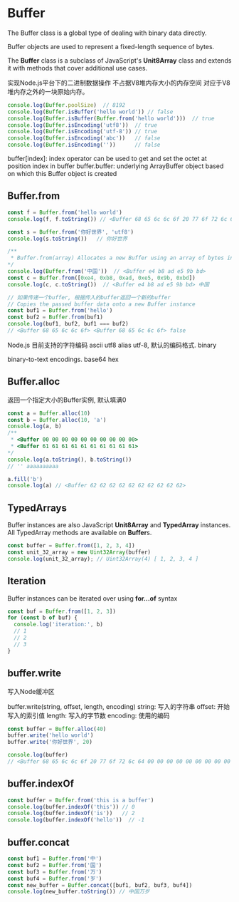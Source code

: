 # Buffer
  
  The Buffer class is a global type of dealing with binary data directly.

  Buffer objects are used to represent a fixed-length sequence of bytes.

  The **Buffer** class is a subclass of JavaScript's **Unit8Array** class and extends it with methods that cover
  additional use cases.

  实现Node.js平台下的二进制数据操作
  不占据V8堆内存大小的内存空间 对应于V8堆内存之外的一块原始内存。

```js
console.log(Buffer.poolSize)  // 8192
console.log(Buffer.isBuffer('hello world')) // false
console.log(Buffer.isBuffer(Buffer.from('hello world')))  // true
console.log(Buffer.isEncoding('utf8'))  // true
console.log(Buffer.isEncoding('utf-8')) // true
console.log(Buffer.isEncoding('abc'))   // false
console.log(Buffer.isEncoding(''))      // false
```

  buffer[index]: index operator can be used to get and set the octet at position index in buffer
  buffer.buffer: underlying ArrayBuffer object based on which this Buffer object is created

## Buffer.from

```js
const f = Buffer.from('hello world')
console.log(f, f.toString()) // <Buffer 68 65 6c 6c 6f 20 77 6f 72 6c 64> hello world

const s = Buffer.from('你好世界', 'utf8')
console.log(s.toString())   // 你好世界

/**
 * Buffer.from(array) Allocates a new Buffer using an array of bytes in the range 0-255.
*/
console.log(Buffer.from('中国'))  // <Buffer e4 b8 ad e5 9b bd>
const c = Buffer.from([0xe4, 0xb8, 0xad, 0xe5, 0x9b, 0xbd])
console.log(c, c.toString())  // <Buffer e4 b8 ad e5 9b bd> 中国

// 如果传递一个buffer, 根据传入的buffer返回一个新的buffer
// Copies the passed buffer data onto a new Buffer instance
const buf1 = Buffer.from('hello')
const buf2 = Buffer.from(buf1)
console.log(buf1, buf2, buf1 === buf2)
// <Buffer 68 65 6c 6c 6f> <Buffer 68 65 6c 6c 6f> false
```

  Node.js 目前支持的字符编码
  ascii
  utf8 alias utf-8, 默认的编码格式.
  binary

  binary-to-text encodings.
  base64
  hex

## Buffer.alloc

  返回一个指定大小的Buffer实例, 默认填满0

```js
const a = Buffer.alloc(10)
const b = Buffer.alloc(10, 'a')
console.log(a, b)
/**
 * <Buffer 00 00 00 00 00 00 00 00 00 00>
 * <Buffer 61 61 61 61 61 61 61 61 61 61>
*/
console.log(a.toString(), b.toString())
// '' aaaaaaaaaa

a.fill('b')
console.log(a) // <Buffer 62 62 62 62 62 62 62 62 62 62>
```

## TypedArrays

  Buffer instances are also JavaScript **Unit8Array** and **TypedArray** instances. All TypedArray methods are available
  on **Buffer**s.

```js
const buffer = Buffer.from([1, 2, 3, 4])
const unit_32_array = new Uint32Array(buffer)
console.log(unit_32_array); // Uint32Array(4) [ 1, 2, 3, 4 ]
```

## Iteration

  Buffer instances can be iterated over using **for...of** syntax

```js
const buf = Buffer.from([1, 2, 3])
for (const b of buf) {
  console.log('iteration:', b)
  // 1
  // 2
  // 3
}
```

## buffer.write

  写入Node缓冲区

  buffer.write(string, offset, length, encoding)
  string: 写入的字符串
  offset: 开始写入的索引值
  length: 写入的字节数
  encoding: 使用的编码

```js
const buffer = Buffer.alloc(40)
buffer.write('hello world')
buffer.write('你好世界', 20)

console.log(buffer)
// <Buffer 68 65 6c 6c 6f 20 77 6f 72 6c 64 00 00 00 00 00 00 00 00 00 e4 bd a0 e5 a5 bd e4 b8 96 e7 95 8c 00 00 00 00 00 00 00 00>
```

## buffer.indexOf

```js
const buffer = Buffer.from('this is a buffer')
console.log(buffer.indexOf('this')) // 0
console.log(buffer.indexOf('is'))   // 2
console.log(buffer.indexOf('hello'))  // -1
```

## buffer.concat

```js
const buf1 = Buffer.from('中')
const buf2 = Buffer.from('国')
const buf3 = Buffer.from('万')
const buf4 = Buffer.from('岁')
const new_buffer = Buffer.concat([buf1, buf2, buf3, buf4])
console.log(new_buffer.toString()) // 中国万岁
```
